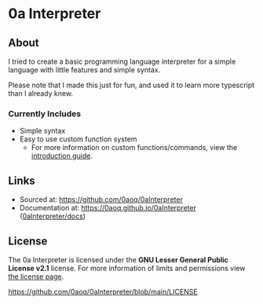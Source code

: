 # 0a Interpreter

## About

I tried to create a basic programming language interpreter for a simple language with little features and simple syntax.

Please note that I made this just for fun, and used it to learn more typescript than I already knew.

### Currently Includes

- Simple syntax
- Easy to use custom function system
    - For more information on custom functions/commands, view the [introduction guide](https://0aoq.github.io/0aInterpreter/?md/guides/customs.md).

## Links

- Sourced at: https://github.com/0aoq/0aInterpreter
- Documentation at: https://0aoq.github.io/0aInterpreter ([0aInterpreter/docs](https://github.com/0aoq/0aInterpreter/tree/main/docs))

## License

The 0a Interpreter is licensed under the **GNU Lesser General Public License v2.1** license.
For more information of limits and permissions view [the license page](https://www.gnu.org/licenses/old-licenses/lgpl-2.1.html).

https://github.com/0aoq/0aInterpreter/blob/main/LICENSE
